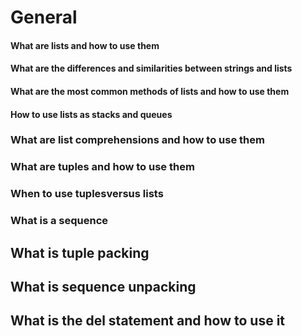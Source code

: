 # General

#### What are lists and how to use them

#### What are the differences and similarities between strings and lists

#### What are the most common methods of lists and how to use them

#### How to use lists as stacks and queues

### What are list comprehensions and how to use them

### What are tuples and how to use them

### When to use tuplesversus lists

### What is a sequence

## What is tuple packing

## What is sequence unpacking

## What is the del statement and how to use it
